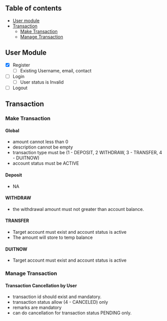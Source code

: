 ## Table of contents

- [User module](#user-module)
- [Transaction](#transaction)
  - [Make Transaction](#make-transaction)
  - [Manage Transaction](#manage-transaction)



## User Module

- [x] Register
  - [ ] Existing Username, email, contact
- [ ] Login
  - [ ] User status is Invalid
- [ ] Logout

## Transaction

### Make Transaction

#### Global

- amount cannot less than 0
- description cannot be empty
- transaction type must be (1 - DEPOSIT, 2 WITHDRAW, 3 - TRANSFER, 4 - DUITNOW)
- account status must be ACTIVE

#### Deposit
- NA

#### WITHDRAW

- the withdrawal amount must not greater than account balance.

#### TRANSFER
- Target account must exist and account status is active
- The amount will store to temp balance

#### DUITNOW
- Target account must exist and account status is active

### Manage Transaction

#### Transaction Cancellation by User

- transaction id should exist and mandatory.
- transaction status allow (4 - CANCELED) only
- remarks are mandatory
- can do cancellation for transaction status PENDING only.




